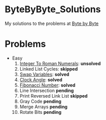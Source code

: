 # ByteByByte_Solutions
My solutions to the problems at
[Byte by Byte](https://www.byte-by-byte.com/coding-interview-questions/)

# Problems
- Easy
    1. [Integer To Roman Numerals](./Easy/integer_to_roman_numerals):
       **unsolved**
    2. Linked List Cycles: **skipped**
    3. [Swap Variables](./Easy/swap_variables): **solved**
    4. [Clock Angle](./Easy/clock_angle): **solved**
    5. [Fibonacci Number](./Easy/fibonacci_number): **solved**
    6. Line Intersection **pending**
    7. Print Reversed Link List **skipped**
    8. Gray Code **pending**
    9. Merge Arrays **pending**
    10. Rotate Bits **pending**
